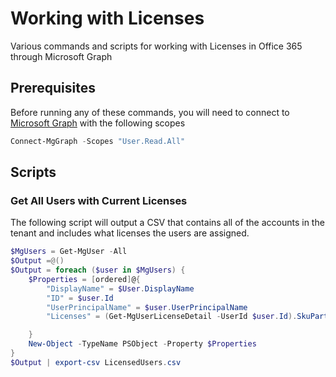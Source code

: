 # Working with Licenses

Various commands and scripts for working with Licenses in Office 365 through Microsoft Graph

## Prerequisites

Before running any of these commands, you will need to connect to [Microsoft Graph](../1%20Global/Microsoft.Graph.md) with the following scopes

```PowerShell
Connect-MgGraph -Scopes "User.Read.All"
```

## Scripts

### Get All Users with Current Licenses

The following script will output a CSV that contains all of the accounts in the tenant and includes what licenses the users are assigned.

```PowerShell
$MgUsers = Get-MgUser -All
$Output =@()
$Output = foreach ($user in $MgUsers) {
    $Properties = [ordered]@{
        "DisplayName" = $User.DisplayName
        "ID" = $user.Id
        "UserPrincipalName" = $user.UserPrincipalName
        "Licenses" = (Get-MgUserLicenseDetail -UserId $user.Id).SkuPartNumber -join ";"

    }
    New-Object -TypeName PSObject -Property $Properties
}
$Output | export-csv LicensedUsers.csv
```
